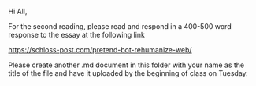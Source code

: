 Hi All,

For the second reading, please read and respond in a 400-500 word response to the essay at the following link

https://schloss-post.com/pretend-bot-rehumanize-web/

Please create another .md document in this folder with your name as the title of the file and have it uploaded by the beginning of class on Tuesday.
